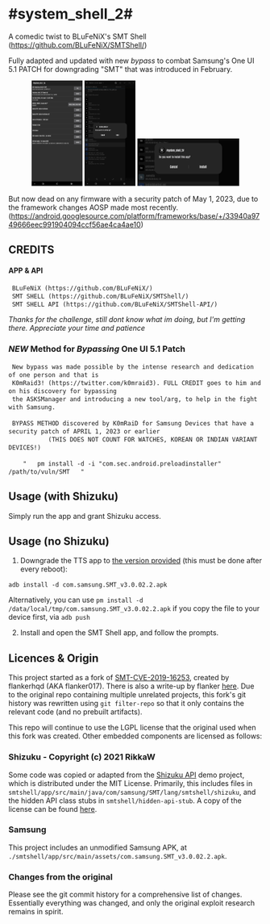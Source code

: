 #      #system_shell_2#


A comedic twist to BLuFeNiX's SMT Shell (https://github.com/BLuFeNiX/SMTShell/)

Fully adapted and updated with new *bypass* to combat Samsung's One UI 5.1 PATCH for downgrading "SMT" that was introduced in February.

<div align="center">
    <img src="screenshots/ss1.png" width="20%" />
    <img src="screenshots/ss2.png" width="20%" /> 
    <img src="screenshots/ss3.png" width="40%" /> 
</div>

But now dead on any firmware with a security patch of May 1, 2023, due to the framework changes AOSP
made most recently. (https://android.googlesource.com/platform/frameworks/base/+/33940a9749666eec991904094ccf56ae4ca4ae10)
      


 ##   CREDITS

#### APP & API
     BLuFeNiX (https://github.com/BLuFeNiX/) 
     SMT SHELL (https://github.com/BLuFeNiX/SMTShell/)
     SMT SHELL API (https://github.com/BLuFeNiX/SMTShell-API/)
    
    
 *Thanks for the challenge, still dont know what im doing, but I'm getting there.*
 *Appreciate your time and patience*


### *NEW* Method for *Bypassing* One UI 5.1 Patch
     New bypass was made possible by the intense research and dedication of one person and that is
     K0mRaid3! (https://twitter.com/k0mraid3). FULL CREDIT goes to him and on his discovery for bypassing 
     the ASKSManager and introducing a new tool/arg, to help in the fight with Samsung.
     
     BYPASS METHOD discovered by K0mRaiD for Samsung Devices that have a security patch of APRIL 1, 2023 or earlier 
               (THIS DOES NOT COUNT FOR WATCHES, KOREAN OR INDIAN VARIANT DEVICES!)
     
        "   pm install -d -i "com.sec.android.preloadinstaller" /path/to/vuln/SMT   "
   






## Usage (with Shizuku)

Simply run the app and grant Shizuku access.

## Usage (no Shizuku)

1. Downgrade the TTS app to [the version provided](https://raw.githubusercontent.com/BLuFeNiX/SMTShell/master/smtshell/app/src/main/assets/com.samsung.SMT_v3.0.02.2.apk) (this must be done after every reboot):
```
adb install -d com.samsung.SMT_v3.0.02.2.apk
```
Alternatively, you can use `pm install -d /data/local/tmp/com.samsung.SMT_v3.0.02.2.apk` if you copy the file to your device first, via `adb push`

2. Install and open the SMT Shell app, and follow the prompts.

## Licences & Origin

This project started as a fork of [SMT-CVE-2019-16253](https://github.com/flankerhqd/vendor-android-cves/tree/master/SMT-CVE-2019-16253), created by flankerhqd (AKA flanker017). There is also a write-up by flanker [here](https://blog.flanker017.me/text-to-speech-speaks-pwned). Due to the original repo containing multiple unrelated projects, this fork's git history was rewritten using `git filter-repo` so that it only contains the relevant code (and no prebuilt artifacts).

This repo will continue to use the LGPL license that the original used when this fork was created. Other embedded components are licensed as follows:

### Shizuku - Copyright (c) 2021 RikkaW

Some code was copied or adapted from the [Shizuku API](https://github.com/RikkaApps/Shizuku-API) demo project, which is distributed under the MIT License. Primarily, this includes files in `smtshell/app/src/main/java/com/samsung/SMT/lang/smtshell/shizuku`, and the hidden API class stubs in `smtshell/hidden-api-stub`. A copy of the license can be found [here](https://github.com/RikkaApps/Shizuku-API/blob/master/LICENSE).

### Samsung

This project includes an unmodified Samsung APK, at `./smtshell/app/src/main/assets/com.samsung.SMT_v3.0.02.2.apk`.

### Changes from the original

Please see the git commit history for a comprehensive list of changes. Essentially everything was changed, and only the original exploit research remains in spirit.
